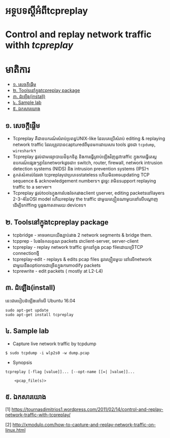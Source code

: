 # អទ្ថបទស្ដីអំពីtcpreplay


Control and replay network traffic withh *tcpreplay*
=====================================================

មាតិការ
=======

* [១.​ សេចក្ដីផ្ដើម](#intro)
* [២. Toolsនៅក្នុងtcpreplay package](#tools)
* [៣. ដំឡើង(install)](#install)
* [៤. Sample lab](#lab)
* [៥. ឯកសារយោង](#ref)


## <a name="intro">១.​ សេចក្ដីផ្ដើម</a>

* Tcpreplay គឺជាឧបករណ៍សំរាប់ប្រពន្ធUNIX-like​ ដែលគេប្រើសំរាប់ editing & replaying network traffic ដែលត្រូវបានcapturedពីមុនមកដោយសារ tools ដូចជា `tcpdump`, `wireshark`។
* Tcpreplay ផ្ដល់ជាមធ្យោបាយដ៏ទុកចិត្ត និងការធ្វើត្រាប់ឡើងវិញនូវtraffic ក្នុង​ការធ្វើតេស្ត ឧបករណ៍ផ្សេងៗគ្នានៃnetworkដូចជា៖ switch, router, firewall, network intrusion detection systems (NIDS) និង intrusion prevention systems (IPS)។
* គួកត់សំគាល់ដែរថា​ tcpreplayជាប្រភេទstateless ហើយមិនអាចupdating TCP sequence & acknowledgement numbers។ ដូច្នេះ វាមិនsupport replaying traffic to a server។
* Tcpreplay ផ្ដល់toolsក្នុងការបែងចែករវាងclient ឫserver, editing packetsនៅlayers 2-3-4នៃOSI model ហើយreplay the traffic ជាមួយ​ល្បឿនណាមួយនៅលើបណ្ដាញ ដើម្បីsniffing ឫឆ្លងកាតតាមរយៈdevices។

## <a name="tools">២. Toolsនៅក្នុងtcpreplay package</a>

* tcpbridge - អាចអោយយើងភ្ជាប់រវាង 2 network segments & bridge them.
* tcpprep - បែងចែកលក្ខណៈpackets ជាclient-server, server-client
* tcpreplay - replay network traffic ផ្ទុកនៅក្នុង pcap fileដោយ​ប្រើTCP connectionថ្មី
* tcpreplay-edit - replays & edits pcap files នូវល្បឿនមួយ​ នៅលើnetwork ជាមួយនឹងoptionsជាច្រើនក្នុងការmodify packets
* tcprewrite - edit packets ( mostly at L2-L4)

## <a name="install">៣. ដំឡើង(install)</a>

នេះជារបៀបដំឡើងនៅលើ Ubuntu 16.04
```
sudo apt-get update
sudo apt-get install tcpreplay
```

## <a name="lab">៤. Sample lab</a>

* Capture live network traffic by tcpdump
```
$ sudo tcpdump -i wlp2s0 -w dump.pcap
```
* Synopsis
```
tcpreplay [-flag [value]]... [--opt-name [[=| ]value]]...

    <pcap_file(s)> 
```


## <a name="ref">៥. ឯកសារយោង</a>
[1] https://tournasdimitrios1.wordpress.com/2011/02/14/control-and-replay-network-traffic-with-tcpreplay/

[2] http://xmodulo.com/how-to-capture-and-replay-network-traffic-on-linux.html

